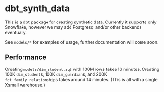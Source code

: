 # dbt_synth_data

This is a dbt package for creating synthetic data. Currently it supports only Snowflake, however we may add Postgresql and/or other backends eventually.

See `models/*` for examples of usage, further documentation will come soon.

## Performance
Creating `models/dim_student.sql` with 100M rows takes 16 minutes. Creating 100K `dim_student`s, 100K `dim_guardian`s, and 200K `fct_family_relationship`s takes around 14 minutes. (This is all with a single Xsmall warehouse.)